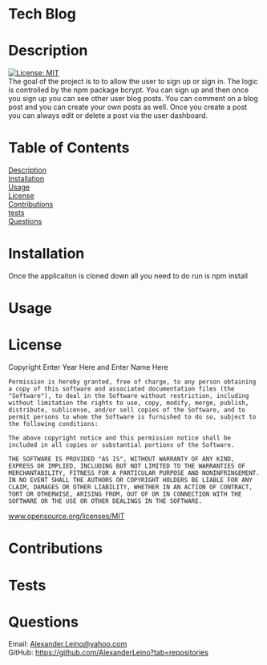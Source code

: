 
# Tech Blog
# Description
[![License: MIT](https://img.shields.io/badge/License-MIT-yellow.svg)](https://opensource.org/licenses/MIT)<br>
The goal of the project is to to allow the user to sign up or sign in. The logic is controlled by the npm package bcrypt. You can sign up and then once you sign up you can see other user blog posts. You can comment on a blog post and you can create your own posts as well. Once you create a post you can always edit or delete a post via the user dashboard. 
# Table of Contents
[Description](#Description)<br>
[Installation](#Installation)<br>
[Usage](#Usage)<br>
[License](#License)<br>
[Contributions](#Contributions)<br>
[tests](#Tests)<br>
[Questions](#Questions)<br>
# Installation<br>
Once the applicaiton is cloned down all you need to do run is npm install 
# Usage
 
# License 
Copyright Enter Year Here and Enter Name Here
    
    Permission is hereby granted, free of charge, to any person obtaining a copy of this software and associated documentation files (the "Software"), to deal in the Software without restriction, including without limitation the rights to use, copy, modify, merge, publish, distribute, sublicense, and/or sell copies of the Software, and to permit persons to whom the Software is furnished to do so, subject to the following conditions:
    
    The above copyright notice and this permission notice shall be included in all copies or substantial portions of the Software.
    
    THE SOFTWARE IS PROVIDED "AS IS", WITHOUT WARRANTY OF ANY KIND, EXPRESS OR IMPLIED, INCLUDING BUT NOT LIMITED TO THE WARRANTIES OF MERCHANTABILITY, FITNESS FOR A PARTICULAR PURPOSE AND NONINFRINGEMENT. IN NO EVENT SHALL THE AUTHORS OR COPYRIGHT HOLDERS BE LIABLE FOR ANY CLAIM, DAMAGES OR OTHER LIABILITY, WHETHER IN AN ACTION OF CONTRACT, TORT OR OTHERWISE, ARISING FROM, OUT OF OR IN CONNECTION WITH THE SOFTWARE OR THE USE OR OTHER DEALINGS IN THE SOFTWARE.
www.opensource.org/licenses/MIT
# Contributions

# Tests
 
# Questions
Email: Alexander.Leino@yahoo.com <br>
GitHub: https://github.com/AlexanderLeino?tab=repositories

